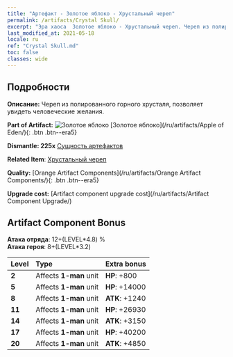 ```yaml
---
title: "Артефакт - Золотое яблоко - Хрустальный череп"
permalink: /artifacts/Crystal Skull/
excerpt: "Эра хаоса  Золотое яблоко - Хрустальный череп. Череп из полированного горного хрусталя, позволяет увидеть человеческие желания."
last_modified_at: 2021-05-18
locale: ru
ref: "Crystal Skull.md"
toc: false
classes: wide
---
```




## Подробности

 **Описание:** Череп из полированного горного хрусталя, позволяет увидеть человеческие желания.

 **Part of Artifact:** ![Золотое яблоко](/images/t/icon_artifact_49.png) [Золотое яблоко](/ru/artifacts/Apple of Eden/){: .btn .btn--era5}

 **Dismantle: 225x** [Сущность артефактов](/ItemsRU/con_905/)

 **Related Item**: [Хрустальный череп](/ItemsRU/art_182/)

 **Quality:** [Orange Artifact Components](/ru/artifacts/Orange Artifact Components/){: .btn .btn--era5}

 **Upgrade cost:** [Artifact component upgrade cost](/ru/artifacts/Artifact Component Upgrade/)

## Artifact Component Bonus

  **Атака отряда**: 12+(LEVEL\*4.8) %<br/>**Атака героя**: 8+(LEVEL\*3.2)

  |  Level  | Type |    Extra bonus  | 
  |:--------|:-----|:----------------| 
  | **2** | Affects **1-man** unit | **HP**: +800 | 
  | **5** | Affects **1-man** unit | **HP**: +14000 | 
  | **8** | Affects **1-man** unit | **ATK**: +1240 | 
  | **11** | Affects **1-man** unit | **HP**: +26930 | 
  | **14** | Affects **1-man** unit | **ATK**: +3150 | 
  | **17** | Affects **1-man** unit | **HP**: +40200 | 
  | **20** | Affects **1-man** unit | **ATK**: +4850 | 
